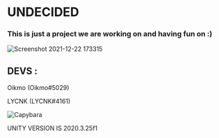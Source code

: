 # UNDECIDED

### This is just a project we are working on and having fun on :)

![Screenshot 2021-12-22 173315](https://user-images.githubusercontent.com/78755068/147254703-da2f30e6-d457-4707-8431-ad2ff635057e.png) 

## DEVS :

Oikmo (Oikmo#5029)  

LYCNK (LYCNK#4161)  


![Capybara](https://user-images.githubusercontent.com/65462136/173542828-60647788-d8e0-4ef6-85e1-6abe49538c70.png)  


UNITY VERSION IS 2020.3.25f1
